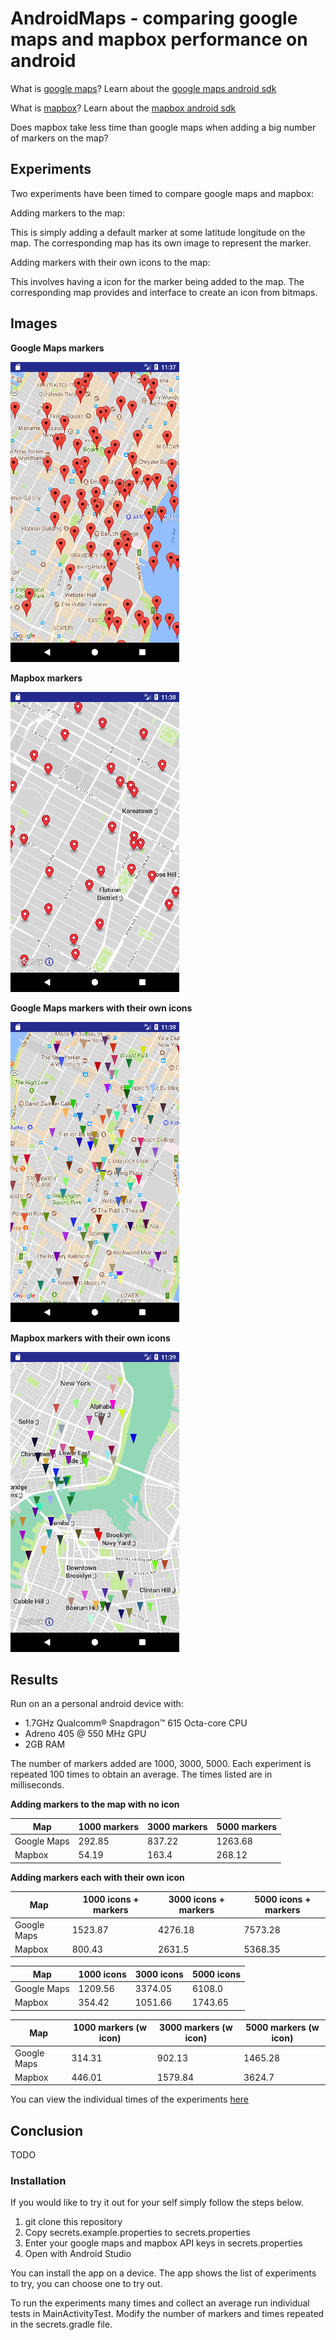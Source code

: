 # AndroidMaps - comparing google maps and mapbox performance on android

What is [google maps](https://developers.google.com/maps/)? Learn about the [google maps android sdk](https://developers.google.com/maps/documentation/android-api/)

What is [mapbox](https://www.mapbox.com/)? Learn about the [mapbox android sdk](https://www.mapbox.com/android-docs/map-sdk/overview/)

Does mapbox take less time than google maps when adding a big number of markers on the map?

## Experiments

Two experiments have been timed to compare google maps and mapbox:

Adding markers to the map:

This is simply adding a default marker at some latitude longitude on the map. 
The corresponding map has its own image to represent the marker. 
  
Adding markers with their own icons to the map:
  
This involves having a icon for the marker being added to the map. 
The corresponding map provides and interface to create an icon from bitmaps.

## Images

**Google Maps markers**

![](readme/googlemaps_1000_points.png)

**Mapbox markers**

![](readme/mapbox_1000_points.png)

**Google Maps markers with their own icons**

![](readme/googlemaps_1000_different_points.png)

**Mapbox markers with their own icons**

![](readme/mapbox_1000_different_points.png)

## Results

Run on an a personal android device with:
* 1.7GHz Qualcomm® Snapdragon™ 615 Octa-core CPU
* Adreno 405 @ 550 MHz GPU
* 2GB RAM

The number of markers added are 1000, 3000, 5000.
Each experiment is repeated 100 times to obtain an average. 
The times listed are in milliseconds.

**Adding markers to the map with no icon**

 Map | 1000 markers | 3000 markers | 5000 markers
---- | ------------ | ------------ | ------------
Google Maps | 292.85 | 837.22 | 1263.68
Mapbox | 54.19 | 163.4 | 268.12

**Adding markers each with their own icon** 

Map | 1000 icons + markers | 3000 icons + markers | 5000 icons + markers
---- | ------------ | ------------ | ------------
Google Maps | 1523.87 | 4276.18 | 7573.28
Mapbox | 800.43 | 2631.5 | 5368.35

Map | 1000 icons | 3000 icons | 5000 icons
---- | ------------ | ------------ | ------------
Google Maps | 1209.56 | 3374.05 | 6108.0
Mapbox | 354.42 | 1051.66 | 1743.65

Map | 1000 markers (w icon) | 3000 markers (w icon) | 5000 markers (w icon)
---- | ------------ | ------------ | ------------
Google Maps | 314.31 | 902.13 | 1465.28
Mapbox | 446.01 | 1579.84 |  3624.7

You can view the individual times of the experiments [here](readme/results.txt)

## Conclusion

TODO

### Installation

If you would like to try it out for your self simply follow the steps below.

1. git clone this repository
1. Copy secrets.example.properties to secrets.properties
1. Enter your google maps and mapbox API keys in secrets.properties
1. Open with Android Studio

You can install the app on a device. 
The app shows the list of experiments to try, you can choose one to try out.

To run the experiments many times and collect an average run individual tests  in MainActivityTest. 
Modify the number of markers and times repeated in the  secrets.gradle file.
